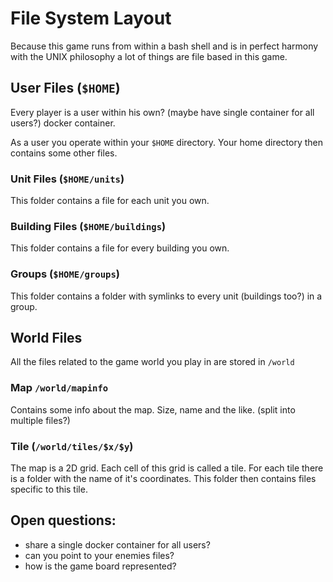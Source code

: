 # File System Layout

Because this game runs from within a bash shell and is in perfect harmony with the UNIX philosophy a lot of things are file based in this game.

## User Files (`$HOME`)
Every player is a user within his own? (maybe have single container for all users?) docker container.

As a user you operate within your `$HOME` directory. Your home directory then contains some other files.

### Unit Files (`$HOME/units`)

This folder contains a file for each unit you own.

### Building Files (`$HOME/buildings`)

This folder contains a file for every building you own.

### Groups (`$HOME/groups`)

This folder contains a folder with symlinks to every unit (buildings too?) in a group.

## World Files

All the files related to the game world you play in are stored in `/world`

### Map `/world/mapinfo`

Contains some info about the map. Size, name and the like. (split into multiple files?)

### Tile (`/world/tiles/$x/$y`)

The map is a 2D grid. Each cell of this grid is called a tile. For each tile there is a folder with the name of it's coordinates. This folder then contains files specific to this tile.

## Open questions:

 * share a single docker container for all users?
 * can you point to your enemies files?
 * how is the game board represented?
